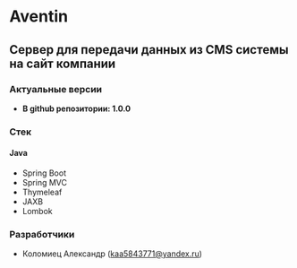 # Aventin

## Сервер для передачи данных из CMS системы на сайт компании

### Актуальные версии

- **В github репозитории: 1.0.0**

### Стек

#### Java

- Spring Boot
- Spring MVC
- Thymeleaf
- JAXB
- Lombok

### Разработчики
- Коломиец Александр (kaa5843771@yandex.ru)